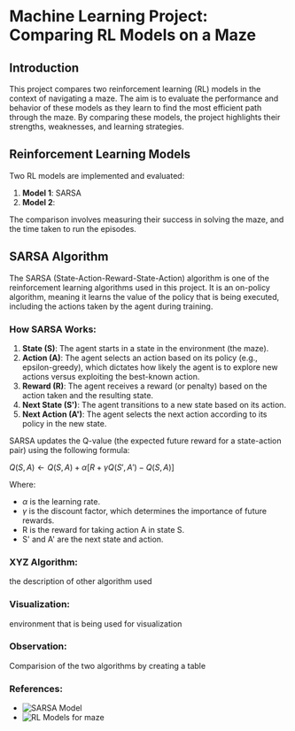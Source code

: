 # Machine Learning Project: Comparing RL Models on a Maze

## Introduction

This project compares two reinforcement learning (RL) models in the context of navigating a maze. The aim is to evaluate the performance and behavior of these models as they learn to find the most efficient path through the maze. By comparing these models, the project highlights their strengths, weaknesses, and learning strategies.

## Reinforcement Learning Models

Two RL models are implemented and evaluated:

1. **Model 1**: SARSA
2. **Model 2**: 

The comparison involves measuring their success in solving the maze, and the time taken to run the episodes.

## SARSA Algorithm

The SARSA (State-Action-Reward-State-Action) algorithm is one of the reinforcement learning algorithms used in this project. It is an on-policy algorithm, meaning it learns the value of the policy that is being executed, including the actions taken by the agent during training.

### How SARSA Works:

1. **State (S)**: The agent starts in a state in the environment (the maze).
2. **Action (A)**: The agent selects an action based on its policy (e.g., epsilon-greedy), which dictates how likely the agent is to explore new actions versus exploiting the best-known action.
3. **Reward (R)**: The agent receives a reward (or penalty) based on the action taken and the resulting state.
4. **Next State (S')**: The agent transitions to a new state based on its action.
5. **Next Action (A')**: The agent selects the next action according to its policy in the new state.

SARSA updates the Q-value (the expected future reward for a state-action pair) using the following formula:

$`
Q(S, A) \leftarrow Q(S, A) + \alpha \left[ R + \gamma Q(S', A') - Q(S, A) \right]
`$

Where:
- $` \alpha `$ is the learning rate.
- $` \gamma `$ is the discount factor, which determines the importance of future rewards.
- R is the reward for taking action A in state S.
- S' and A' are the next state and action.

### XYZ Algorithm:
the description of other algorithm used

### Visualization:
environment that is being used for visualization

### Observation:
Comparision of the two algorithms by creating a table

### References:
- ![SARSA Model](https://www.geeksforgeeks.org/sarsa-reinforcement-learning/)
- ![RL Models for maze](https://github.com/erikdelange/Reinforcement-Learning-Maze)
